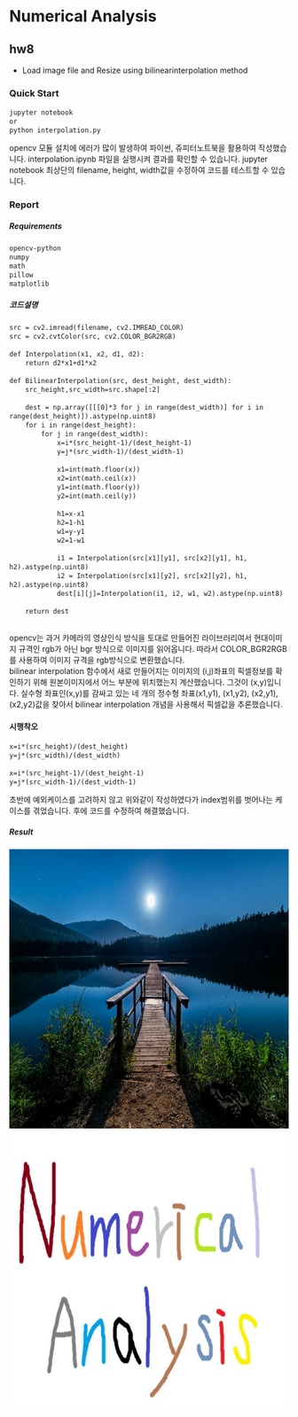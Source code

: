 # Numerical Analysis

## hw8
- Load image file and Resize using bilinearinterpolation method


### Quick Start
```
jupyter notebook
or
python interpolation.py
```
opencv 모듈 설치에 에러가 많이 발생하여 파이썬, 쥬피터노트북을 활용하여 작성했습니다.
interpolation.ipynb 파일을 실행시켜 결과를 확인할 수 있습니다.
jupyter notebook 최상단의 filename, height, width값을 수정하여 코드를 테스트할 수 있습니다.

### Report

##### Requirements
```
opencv-python
numpy
math
pillow
matplotlib
```

##### 코드설명
```
src = cv2.imread(filename, cv2.IMREAD_COLOR)
src = cv2.cvtColor(src, cv2.COLOR_BGR2RGB)

def Interpolation(x1, x2, d1, d2):
    return d2*x1+d1*x2
    
def BilinearInterpolation(src, dest_height, dest_width):
    src_height,src_width=src.shape[:2]
                
    dest = np.array([[[0]*3 for j in range(dest_width)] for i in range(dest_height)]).astype(np.uint8)
    for i in range(dest_height):
        for j in range(dest_width):
            x=i*(src_height-1)/(dest_height-1)
            y=j*(src_width-1)/(dest_width-1)
            
            x1=int(math.floor(x))
            x2=int(math.ceil(x))
            y1=int(math.floor(y))
            y2=int(math.ceil(y))
            
            h1=x-x1
            h2=1-h1
            w1=y-y1
            w2=1-w1

            i1 = Interpolation(src[x1][y1], src[x2][y1], h1, h2).astype(np.uint8)
            i2 = Interpolation(src[x1][y2], src[x2][y2], h1, h2).astype(np.uint8)
            dest[i][j]=Interpolation(i1, i2, w1, w2).astype(np.uint8)

    return dest
    
```
opencv는 과거 카메라의 영상인식 방식을 토대로 만들어진 라이브러리여서 현대이미지 규격인 rgb가 아닌 bgr 방식으로 이미지를 읽어옵니다. 따라서 COLOR_BGR2RGB 를 사용하여 이미지 규격을 rgb방식으로 변환했습니다.     
bilinear interpolation 함수에서 새로 만들어지는 이미지의 (i,j)좌표의 픽셀정보를 확인하기 위해 원본이미지에서 어느 부분에 위치했는지 계산했습니다. 그것이 (x,y)입니다. 실수형 좌표인(x,y)를 감싸고 있는 네 개의 정수형 좌표(x1,y1), (x1,y2), (x2,y1), (x2,y2)값을 찾아서 bilinear interpolation 개념을 사용해서 픽셀값을 추론했습니다.

#### 시행착오
```
x=i*(src_height)/(dest_height)
y=j*(src_width)/(dest_width)
            
x=i*(src_height-1)/(dest_height-1)
y=j*(src_width-1)/(dest_width-1)
```
초반에 예외케이스를 고려하지 않고 위와같이 작성하였다가 index범위를 벗어나는 케이스를 겪었습니다. 후에 코드를 수정하여 해결했습니다.

##### Result
![result](./example_resized_1000x1000.jpeg)
![result](./masking1_resized_1000x1000.jpg)
